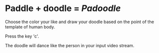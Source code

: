 # Paddle + doodle = *Padoodle*

Choose the color your like and draw your doodle based on the point of the template of human body.

Press the key 'c'.

The doodle will dance like the person in your input video stream.
